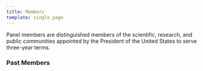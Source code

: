 ```yaml
---
title: Members
template: single_page
---
```

Panel members are distinguished members of the scientific, research, and public communities appointed by the President of the United States to serve three-year terms.

<ul class="staff-list">
<single-staff-list-entry
		source="dr._elizabeth_jaffee_headshot-squarecrop.jpg"
		alt="Dr. Elizabeth M. Jaffee"
		title="PCP Chair"
		url="/members/jaffee">
</single-staff-list-entry>
<single-staff-list-entry
		source="bergerm_headshot-squarecrop_2_0.png"
		alt="Dr. Mitchel S. Berger"
		title="PCP Member"
		url="/members/berger">
</single-staff-list-entry>
<single-staff-list-entry
		source="dr._brown-squarecrop.png"
		alt="Dr. Carol L. Brown"
		title="PCP Member"
		url="/members/brown">
</single-staff-list-entry>
</ul>

<h3>Past Members</h3>
<div>
<responsive-image
	sourcedesktop="pastmembers-desktop_5-23-23.png"
	sourcemobile="pastmembers-mobile_5-23-23.png"
	alt="List of Past Members.">
</responsive-image>
</div>
